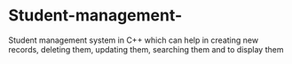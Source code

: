 # Student-management-
Student management system in C++ which can help in creating new records, deleting them, updating  them, searching them and to display them
